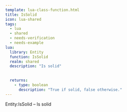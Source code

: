 ```yaml
---
template: lua-class-function.html
title: IsSolid
icon: lua-shared
tags:
  - lua
  - shared
  - needs-verification
  - needs-example
lua:
  library: Entity
  function: IsSolid
  realm: shared
  description: "Is solid"
  
  
  returns:
    - type: boolean
      description: "True if solid, false otherwise."
---
```


<div class="lua__search__keywords">
Entity:IsSolid &#x2013; Is solid
</div>
